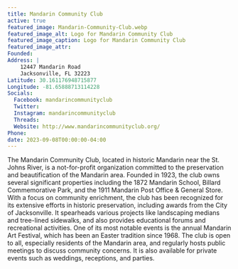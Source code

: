 ```yaml
---
title: Mandarin Community Club
active: true
featured_image: Mandarin-Community-Club.webp
featured_image_alt: Logo for Mandarin Community Club
featured_image_caption: Logo for Mandarin Community Club
featured_image_attr: 
Founded: 
Address: |
    12447 Mandarin Road
    Jacksonville, FL 32223
Latitude: 30.161176948715877
Longitude: -81.65888713114228
Socials: 
  Facebook: mandarincommunityclub
  Twitter: 
  Instagram: mandarincommunityclub
  Threads:
  Website: http://www.mandarincommunityclub.org/
Phone: 	
date: 2023-09-08T00:00:00-04:00
---
```

The Mandarin Community Club, located in historic Mandarin near the St. Johns River, is a not-for-profit organization committed to the preservation and beautification of the Mandarin area. Founded in 1923, the club owns several significant properties including the 1872 Mandarin School, Billard Commemorative Park, and the 1911 Mandarin Post Office & General Store. With a focus on community enrichment, the club has been recognized for its extensive efforts in historic preservation, including awards from the City of Jacksonville. It spearheads various projects like landscaping medians and tree-lined sidewalks, and also provides educational forums and recreational activities. One of its most notable events is the annual Mandarin Art Festival, which has been an Easter tradition since 1968. The club is open to all, especially residents of the Mandarin area, and regularly hosts public meetings to discuss community concerns. It is also available for private events such as weddings, receptions, and parties.